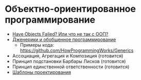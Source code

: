 # Объектно-ориентированное программирование

- [Have Objects Failed? Или что не так с ООП?](https://youtu.be/4yO5OS0vPSw)
- [Дженерики и обобщенное программирование](https://youtu.be/r6W2z3DQhoI)
  - Примеры кода: https://github.com/HowProgrammingWorks/Generics
- Ассоциация, Агрегация и Композиция (готовится)
- Принцип подстановки Барбары Лисков (готовится)
- Принцип единственной ответственности (готовится)
- [Шаблоны проектирования](OOP.md)
